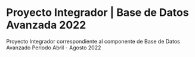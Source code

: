 # Proyecto Integrador | Base de Datos Avanzada 2022
Proyecto Integrador correspondiente al componente de Base de Datos Avanzado 
Periodo Abril - Agosto 2022
